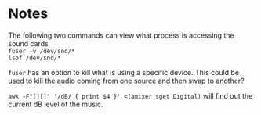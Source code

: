 # Notes

The following two commands can view what process is accessing the sound cards  
`fuser -v /dev/snd/*`  
`lsof /dev/snd/*`

`fuser` has an option to kill what is using a specific device. This could be used to kill the audio coming from one source and then swap to another?

`awk -F"[][]" '/dB/ { print $4 }' <(amixer sget Digital)` will find out the current dB level of the music.
